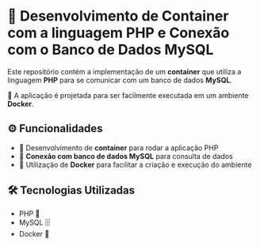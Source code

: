 # 🚢 Desenvolvimento de Container com a linguagem PHP e Conexão com o Banco de Dados MySQL

Este repositório contém a implementação de um **container** que utiliza a linguagem **PHP** para se comunicar com um banco de dados **MySQL**.  

🐳 A aplicação é projetada para ser facilmente executada em um ambiente **Docker**.

## ⚙️ Funcionalidades
- 🚀 Desenvolvimento de **container** para rodar a aplicação PHP
- 🔗 **Conexão com banco de dados MySQL** para consulta de dados
- 🐳 Utilização de **Docker** para facilitar a criação e execução do ambiente

## 🛠️ Tecnologias Utilizadas
- PHP 🐘
- MySQL 🗄️
- Docker 🐳
